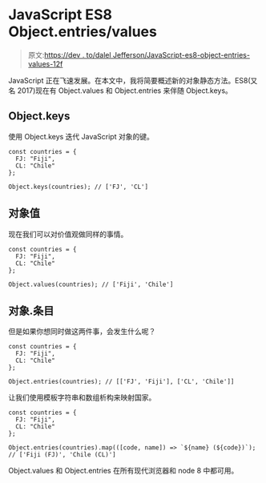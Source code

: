 # JavaScript ES8 Object.entries/values

> 原文:[https://dev . to/dalel Jefferson/JavaScript-es8-object-entries-values-12f](https://dev.to/daleljefferson/javascript-es8-object-entries-values-12f)

JavaScript 正在飞速发展。在本文中，我将简要概述新的对象静态方法。ES8(又名 2017)现在有 Object.values 和 Object.entries 来伴随 Object.keys。

## [](#objectkeys)Object.keys

使用 Object.keys 迭代 JavaScript 对象的键。

```
const countries = {
  FJ: "Fiji",
  CL: "Chile"
};

Object.keys(countries); // ['FJ', 'CL'] 
```

## [](#objectvalues)对象值

现在我们可以对价值观做同样的事情。

```
const countries = {
  FJ: "Fiji",
  CL: "Chile"
};

Object.values(countries); // ['Fiji', 'Chile'] 
```

## [](#objectentries)对象.条目

但是如果你想同时做这两件事，会发生什么呢？

```
const countries = {
  FJ: "Fiji",
  CL: "Chile"
};

Object.entries(countries); // [['FJ', 'Fiji'], ['CL', 'Chile']] 
```

让我们使用模板字符串和数组析构来映射国家。

```
const countries = {
  FJ: "Fiji",
  CL: "Chile"
};

Object.entries(countries).map(([code, name]) => `${name} (${code})`);
// ['Fiji (FJ)', 'Chile (CL)'] 
```

Object.values 和 Object.entries 在所有现代浏览器和 node 8 中都可用。